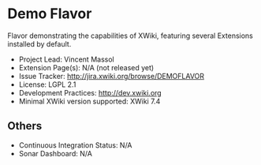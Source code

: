 # Demo Flavor

Flavor demonstrating the capabilities of XWiki, featuring several Extensions installed by default.

* Project Lead: Vincent Massol
* Extension Page(s): N/A (not released yet)
* Issue Tracker: http://jira.xwiki.org/browse/DEMOFLAVOR
* License: LGPL 2.1
* Development Practices: http://dev.xwiki.org
* Minimal XWiki version supported: XWiki 7.4

## Others
* Continuous Integration Status: N/A
* Sonar Dashboard: N/A
